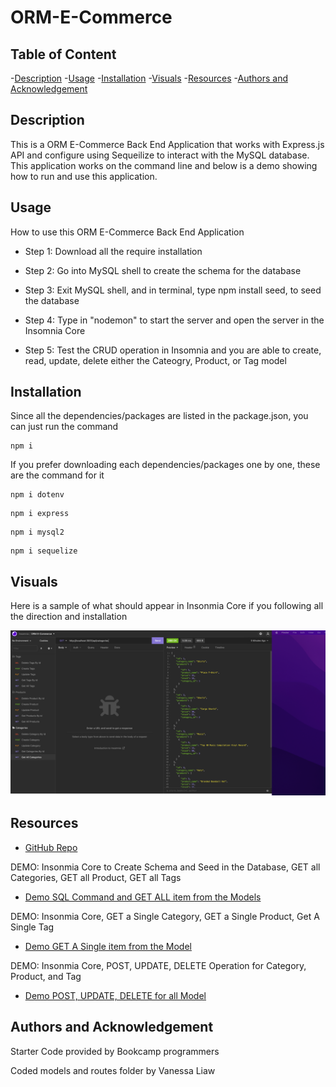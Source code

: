 # ORM-E-Commerce

## Table of Content

-[Description](#description)
-[Usage](#usage)
-[Installation](#installation)
-[Visuals](#visuals)
-[Resources](#resources)
-[Authors and Acknowledgement](#authors-and-acknowledgement)

## Description 

This is a ORM E-Commerce Back End Application that works with Express.js API and configure using Sequeilize to interact with the MySQL database. This application works on the command line and below is a demo showing how to run and use this application.

## Usage

How to use this ORM E-Commerce Back End Application

- Step 1: Download all the require installation

- Step 2: Go into MySQL shell to create the schema for the database

- Step 3: Exit MySQL shell, and in terminal, type npm install seed, to seed the database 

- Step 4: Type in "nodemon" to start the server and open the server in the Insomnia Core

- Step 5: Test the CRUD operation in Insomnia and you are able to create, read, update, delete either the Cateogry, Product, or Tag model

## Installation

Since all the dependencies/packages are listed in the package.json, you can just run the command  
```
npm i
```

If you prefer downloading each dependencies/packages one by one, these are the command for it 

```
npm i dotenv
```

```
npm i express
```

```
npm i mysql2
```

```
npm i sequelize
```

## Visuals

Here is a sample of what should appear in Insonmia Core if you following all the direction and installation

![What should appear in Insonmia](./images/example.png)

## Resources

- [GitHub Repo](https://github.com/VanessaLiaw021/orm-e-commerce)

DEMO: Insonmia Core to Create Schema and Seed in the Database, GET all Categories, GET all Product, GET all Tags
- [Demo SQL Command and GET ALL item from the Models](https://drive.google.com/file/d/1gbKkaU0ElmWFYYqW9spYSspka1ZYKwPH/view)

DEMO: Insonmia Core, GET a Single Category, GET a Single Product, Get A Single Tag
- [Demo GET A Single item from the Model](https://drive.google.com/file/d/1380A7bSV2dyNcB7L8_G-mqRnYhCiukOH/view)

DEMO: Insonmia Core, POST, UPDATE, DELETE Operation for Category, Product, and Tag
- [Demo POST, UPDATE, DELETE for all Model](https://drive.google.com/file/d/19eZlJFSkZlupMYs9Hd4edXDGQTgoTnlX/view)

## Authors and Acknowledgement

Starter Code provided by Bookcamp programmers

Coded models and routes folder by Vanessa Liaw